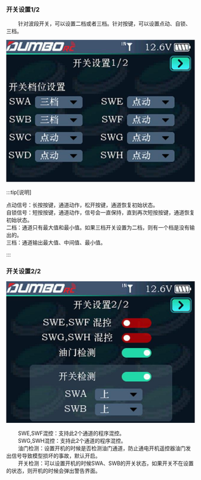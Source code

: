 ### 开关设置1/2

        针对波段开关，可以设置二档或者三档。针对按键，可以设置点动、自锁、三档。

![](../pic/431.jpg)

:::tip[说明]

点动信号：长按按键，通道动作，松开按键，通道恢复初始状态。<br/>自锁信号：短按按键，通道动作，信号会一直保持，直到再次短按按键，通道恢复初始状态。<br/>二档：通道只有最大值和最小值。如果三档开关设置为二档，则有一个档是没有输出的。<br/>三档：通道输出最大值、中间值、最小值。

:::

### 开关设置2/2

![](../pic/432.jpg)

        SWE,SWF混控：支持此2个通道的程序混控。<br/>        SWG,SWH混控：支持此2个通道的程序混控。<br/>        油门检测：设置开机的时候是否检测油门通道，防止通电开机遥控器油门发出信号导致模型损坏的事故，默认开启。<br/>        开关检测：可以设置开机的时候SWA、SWB的开关状态，如果开关不在设置的状态，则开机的时候会弹出警告界面。
